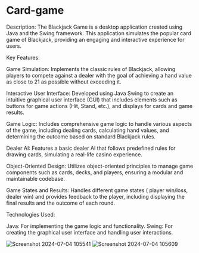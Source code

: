 # Card-game

Description: The Blackjack Game is a desktop application created using Java and the Swing framework. This application simulates the popular card game of Blackjack, providing an engaging and interactive experience for users.

Key Features:

Game Simulation: Implements the classic rules of Blackjack, allowing players to compete against a dealer with the goal of achieving a hand value as close to 21 as possible without exceeding it.

Interactive User Interface: Developed using Java Swing to create an intuitive graphical user interface (GUI) that includes elements such as buttons for game actions (Hit, Stand, etc.), and displays for cards and game results.

Game Logic: Includes comprehensive game logic to handle various aspects of the game, including dealing cards, calculating hand values, and determining the outcome based on standard Blackjack rules.

Dealer AI: Features a basic dealer AI that follows predefined rules for drawing cards, simulating a real-life casino experience.

Object-Oriented Design: Utilizes object-oriented principles to manage game components such as cards, decks, and players, ensuring a modular and maintainable codebase.

Game States and Results: Handles different game states ( player win/loss, dealer win) and provides feedback to the player, including displaying the final results and the outcome of each round.

Technologies Used:

Java: For implementing the game logic and functionality.
Swing: For creating the graphical user interface and handling user interactions.

![Screenshot 2024-07-04 105541](https://github.com/user-attachments/assets/eb34c2ec-40ef-4c08-b6c1-dbdfe073601e)
![Screenshot 2024-07-04 105609](https://github.com/user-attachments/assets/55038c8b-1736-456a-81bc-b233d50f6b6a)





